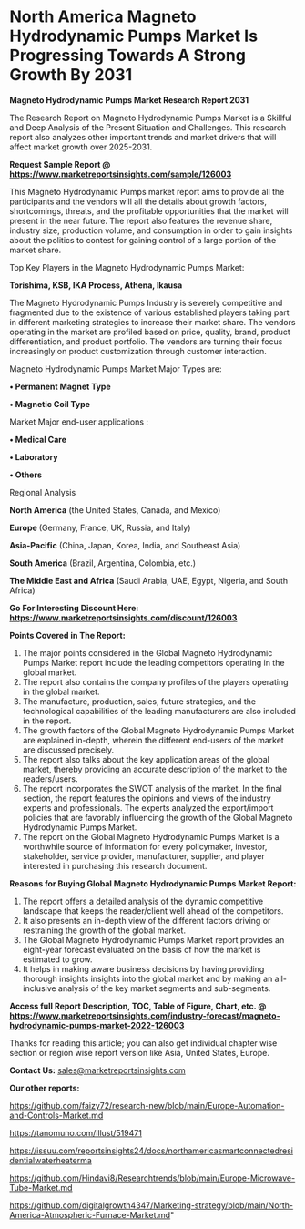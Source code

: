 # North America Magneto Hydrodynamic Pumps Market Is Progressing Towards A Strong Growth By 2031

<strong>Magneto Hydrodynamic Pumps Market Research Report 2031</strong>

The Research Report on Magneto Hydrodynamic Pumps Market is a Skillful and Deep Analysis of the Present Situation and Challenges. This research report also analyzes other important trends and market drivers that will affect market growth over 2025-2031.

<strong>Request Sample Report @ <a href=https://www.marketreportsinsights.com/sample/126003>https://www.marketreportsinsights.com/sample/126003</a></strong>

This Magneto Hydrodynamic Pumps market report aims to provide all the participants and the vendors will all the details about growth factors, shortcomings, threats, and the profitable opportunities that the market will present in the near future. The report also features the revenue share, industry size, production volume, and consumption in order to gain insights about the politics to contest for gaining control of a large portion of the market share.

Top Key Players in the Magneto Hydrodynamic Pumps Market:

<strong>Torishima, KSB, IKA Process, Athena, Ikausa</strong>

The Magneto Hydrodynamic Pumps Industry is severely competitive and fragmented due to the existence of various established players taking part in different marketing strategies to increase their market share. The vendors operating in the market are profiled based on price, quality, brand, product differentiation, and product portfolio. The vendors are turning their focus increasingly on product customization through customer interaction.

Magneto Hydrodynamic Pumps Market Major Types are:

<strong>• Permanent Magnet Type

• Magnetic Coil Type</strong>

Market Major end-user applications :

<strong>• Medical Care

• Laboratory

• Others</strong>

Regional Analysis

</u><strong><b>North America</b></strong> (the United States, Canada, and Mexico)

<strong><b>Europe </b></strong>(Germany, France, UK, Russia, and Italy)

<strong><b>Asia-Pacific</b></strong> (China, Japan, Korea, India, and Southeast Asia)

<strong><b>South America</b></strong> (Brazil, Argentina, Colombia, etc.)

<strong><b>The Middle East and Africa</b></strong> (Saudi Arabia, UAE, Egypt, Nigeria, and South Africa)

<strong>Go For Interesting Discount Here: <a href=https://www.marketreportsinsights.com/discount/126003>https://www.marketreportsinsights.com/discount/126003</a></strong>

<strong>Points Covered in The Report:</strong>
<ol>
  <li>The major points considered in the Global Magneto Hydrodynamic Pumps Market report include the leading competitors operating in the global market.</li>
  <li>The report also contains the company profiles of the players operating in the global market.</li>
  <li>The manufacture, production, sales, future strategies, and the technological capabilities of the leading manufacturers are also included in the report.</li>
  <li>The growth factors of the Global Magneto Hydrodynamic Pumps Market are explained in-depth, wherein the different end-users of the market are discussed precisely.</li>
  <li>The report also talks about the key application areas of the global market, thereby providing an accurate description of the market to the readers/users.</li>
  <li>The report incorporates the SWOT analysis of the market. In the final section, the report features the opinions and views of the industry experts and professionals. The experts analyzed the export/import policies that are favorably influencing the growth of the Global Magneto Hydrodynamic Pumps Market.</li>
  <li>The report on the Global Magneto Hydrodynamic Pumps Market is a worthwhile source of information for every policymaker, investor, stakeholder, service provider, manufacturer, supplier, and player interested in purchasing this research document.</li>
</ol>
<strong>Reasons for Buying Global Magneto Hydrodynamic Pumps Market Report:</strong>

<ol>
  <li>The report offers a detailed analysis of the dynamic competitive landscape that keeps the reader/client well ahead of the competitors.</li>
  <li>It also presents an in-depth view of the different factors driving or restraining the growth of the global market.</li>
  <li>The Global Magneto Hydrodynamic Pumps Market report provides an eight-year forecast evaluated on the basis of how the market is estimated to grow.</li>
  <li>It helps in making aware business decisions by having providing thorough insights insights into the global market and by making an all-inclusive analysis of the key market segments and sub-segments.</li>
</ol>
<strong>Access full Report Description, TOC, Table of Figure, Chart, etc. @ <a href=https://www.marketreportsinsights.com/industry-forecast/magneto-hydrodynamic-pumps-market-2022-126003>https://www.marketreportsinsights.com/industry-forecast/magneto-hydrodynamic-pumps-market-2022-126003</a></strong>


Thanks for reading this article; you can also get individual chapter wise section or region wise report version like Asia, United States, Europe.

<strong>Contact Us:</strong>
sales@marketreportsinsights.com

<strong>Our other reports:</strong>

<a href=https://github.com/faizy72/research-new/blob/main/Europe-Automation-and-Controls-Market.md>https://github.com/faizy72/research-new/blob/main/Europe-Automation-and-Controls-Market.md</a>

<a href=https://tanomuno.com/illust/519471>https://tanomuno.com/illust/519471</a>

<a href=https://issuu.com/reportsinsights24/docs/northamericasmartconnectedresidentialwaterheaterma>https://issuu.com/reportsinsights24/docs/northamericasmartconnectedresidentialwaterheaterma</a>

<a href=https://github.com/Hindavi8/Researchtrends/blob/main/Europe-Microwave-Tube-Market.md>https://github.com/Hindavi8/Researchtrends/blob/main/Europe-Microwave-Tube-Market.md</a>

<a href=https://github.com/digitalgrowth4347/Marketing-strategy/blob/main/North-America-Atmospheric-Furnace-Market.md>https://github.com/digitalgrowth4347/Marketing-strategy/blob/main/North-America-Atmospheric-Furnace-Market.md</a>"
